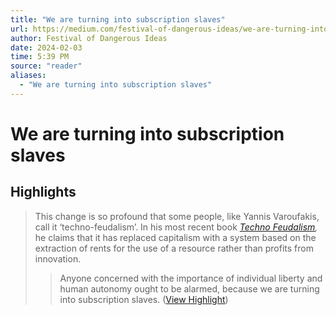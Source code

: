 ```yaml
---
title: "We are turning into subscription slaves"
url: https://medium.com/festival-of-dangerous-ideas/we-are-turning-into-subscription-slaves-b9957df37d88
author: Festival of Dangerous Ideas
date: 2024-02-03
time: 5:39 PM
source: "reader"
aliases:
  - "We are turning into subscription slaves"
---
```

# We are turning into subscription slaves

## Highlights
> This change is so profound that some people, like Yannis Varoufakis, call it ‘techno-feudalism’. In his most recent book [*Techno Feudalism*](https://www.penguin.com.au/books/technofeudalism-9781529926095)*,* he claims that it has replaced capitalism with a system based on the extraction of rents for the use of a resource rather than profits from innovation.
> > Anyone concerned with the importance of individual liberty and human autonomy ought to be alarmed, because we are turning into subscription slaves. ([View Highlight](https://read.readwise.io/read/01hkab4cayfa3pb2rwch7vmzm0))

